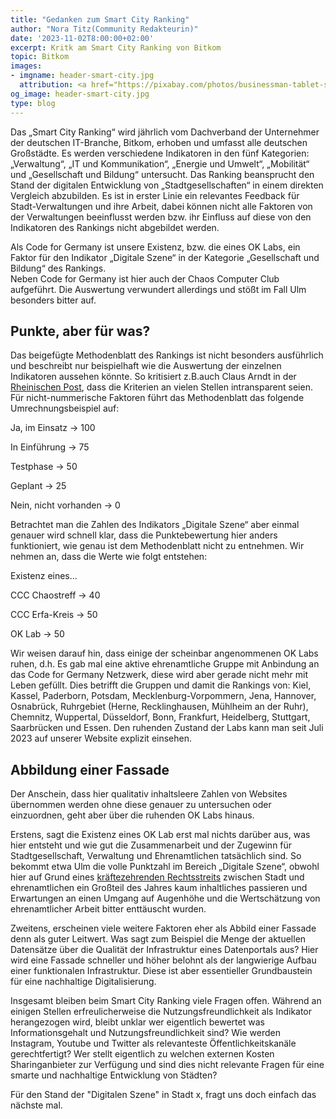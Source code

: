 ```yaml
---
title: "Gedanken zum Smart City Ranking"
author: "Nora Titz(Community Redakteurin)"
date: '2023-11-02T8:00:00+02:00'
excerpt: Kritk am Smart City Ranking von Bitkom
topic: Bitkom
images:
- imgname: header-smart-city.jpg
  attribution: <a href="https://pixabay.com/photos/businessman-tablet-steering-city-3210932/">Foto</a> von <a href="https://pixabay.com/users/geralt-9301/?utm_source=link-attribution&utm_medium=referral&utm_campaign=image&utm_content=3210932">geralt</a> auf <a href="https://pixabay.com">pixabay.com</a>
og_image: header-smart-city.jpg
type: blog
---
```


Das „Smart City Ranking“ wird jährlich vom Dachverband der Unternehmer der deutschen IT-Branche, Bitkom, erhoben und umfasst alle deutschen Großstädte. 
Es werden verschiedene Indikatoren in den fünf Kategorien: „Verwaltung“, „IT und Kommunikation“, „Energie und Umwelt“, „Mobilität“ und „Gesellschaft und Bildung“ untersucht. Das Ranking beansprucht den Stand der digitalen Entwicklung von „Stadtgesellschaften“ in einem direkten Vergleich abzubilden. Es ist in erster Linie ein relevantes Feedback für Stadt-Verwaltungen und ihre Arbeit, dabei können nicht alle Faktoren von der Verwaltungen beeinflusst werden bzw. ihr Einfluss auf diese von den Indikatoren des Rankings nicht abgebildet werden.

Als Code for Germany ist unsere Existenz, bzw. die eines OK Labs, ein Faktor für den Indikator „Digitale Szene“ in der Kategorie „Gesellschaft und Bildung“ des Rankings.  
Neben Code for Germany ist hier auch der Chaos Computer Club aufgeführt. Die Auswertung verwundert allerdings und stößt im Fall Ulm besonders bitter auf. 

## Punkte, aber für was?

Das beigefügte Methodenblatt des Rankings ist nicht besonders ausführlich und beschreibt nur beispielhaft wie die Auswertung der einzelnen Indikatoren aussehen könnte. So kritisiert z.B.auch Claus Arndt in der [Rheinischen Post](https://rp-online.de/nrw/staedte/moers/staedte-im-vergleich-moers-schneidet-bei-digitalisierung-schlecht-ab_aid-99429889), dass die Kriterien an vielen Stellen intransparent seien. Für nicht-nummerische Faktoren führt das Methodenblatt das folgende Umrechnungsbeispiel auf:  

Ja, im Einsatz -> 100

In Einführung -> 75

Testphase -> 50

Geplant -> 25

Nein, nicht vorhanden -> 0

Betrachtet man die Zahlen des Indikators „Digitale Szene“ aber einmal genauer wird schnell klar, dass die Punktebewertung hier anders funktioniert, wie genau ist dem Methodenblatt nicht zu entnehmen. Wir nehmen an, dass die Werte wie folgt entstehen: 

Existenz eines... 

CCC Chaostreff -> 40

CCC Erfa-Kreis -> 50 

OK Lab -> 50

Wir weisen darauf hin, dass einige der scheinbar angenommenen OK Labs ruhen, d.h. Es gab mal eine aktive ehrenamtliche Gruppe mit Anbindung an das Code for Germany Netzwerk, diese wird aber gerade nicht mehr mit Leben gefüllt. Dies betrifft die Gruppen und damit die Rankings von: Kiel, Kassel, Paderborn, Potsdam, Mecklenburg-Vorpommern, Jena, Hannover, Osnabrück, Ruhrgebiet (Herne, Recklinghausen, Mühlheim an der Ruhr), Chemnitz, Wuppertal, Düsseldorf, Bonn, Frankfurt, Heidelberg, Stuttgart, Saarbrücken und Essen. Den ruhenden Zustand der Labs kann man seit Juli 2023 auf unserer Website explizit einsehen. 

## Abbildung einer Fassade

Der Anschein, dass hier qualitativ inhaltsleere Zahlen von Websites übernommen werden ohne diese genauer zu untersuchen oder einzuordnen, geht aber über die ruhenden OK Labs hinaus. 

Erstens, sagt die Existenz eines OK Lab erst mal nichts darüber aus, was hier entsteht und wie gut die Zusammenarbeit und der Zugewinn für Stadtgesellschaft, Verwaltung und Ehrenamtlichen tatsächlich sind. So bekommt etwa Ulm die volle Punktzahl im Bereich „Digitale Szene“, obwohl hier auf Grund eines [kräftezehrenden Rechtsstreits](https://netzpolitik.org/2023/hackspace-in-ulm-verschwoerhaus-verliert-seinen-namen-an-die-stadt/) zwischen Stadt und ehrenamtlichen ein Großteil des Jahres kaum inhaltliches passieren und Erwartungen an einen Umgang auf Augenhöhe und die Wertschätzung von ehrenamtlicher Arbeit bitter enttäuscht wurden. 

Zweitens, erscheinen viele weitere Faktoren eher als Abbild einer Fassade denn als guter Leitwert. Was sagt zum Beispiel die Menge der aktuellen Datensätze über die Qualität der Infrastruktur eines Datenportals aus? Hier wird eine Fassade schneller und höher belohnt als der langwierige Aufbau einer funktionalen Infrastruktur. Diese ist aber essentieller Grundbaustein für eine nachhaltige Digitalisierung. 

Insgesamt bleiben beim Smart City Ranking viele Fragen offen. Während an einigen Stellen erfreulicherweise die Nutzungsfreundlichkeit als Indikator herangezogen wird, bleibt unklar wer eigentlich bewertet was Informationsgehalt und Nutzungsfreundlichkeit sind? Wie werden Instagram, Youtube und Twitter als relevanteste Öffentlichkeitskanäle gerechtfertigt? Wer stellt eigentlich zu welchen externen Kosten Sharinganbieter zur Verfügung und sind dies nicht relevante Fragen für eine smarte und nachhaltige Entwicklung von Städten? 

Für den Stand der "Digitalen Szene" in Stadt x, fragt uns doch einfach das nächste mal.  




